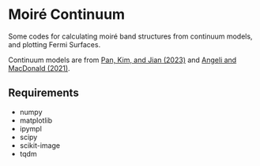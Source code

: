# Moiré Continuum
Some codes for calculating moiré band structures from continuum models, and plotting Fermi Surfaces.

Continuum models are from [Pan, Kim, and Jian (2023)](https://doi.org/10.1103/PhysRevResearch.5.043173) and [Angeli and MacDonald (2021)](https://doi.org/10.1073/pnas.2021826118).

## Requirements
* numpy
* matplotlib
* ipympl
* scipy
* scikit-image
* tqdm
